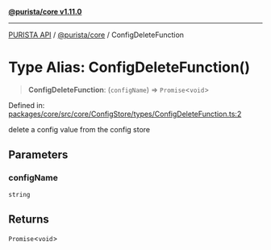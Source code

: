 [**@purista/core v1.11.0**](../README.md)

***

[PURISTA API](../../../packages.md) / [@purista/core](../README.md) / ConfigDeleteFunction

# Type Alias: ConfigDeleteFunction()

> **ConfigDeleteFunction**: (`configName`) => `Promise`\<`void`\>

Defined in: [packages/core/src/core/ConfigStore/types/ConfigDeleteFunction.ts:2](https://github.com/puristajs/purista/blob/master/packages/core/src/core/ConfigStore/types/ConfigDeleteFunction.ts#L2)

delete a config value from the config store

## Parameters

### configName

`string`

## Returns

`Promise`\<`void`\>
